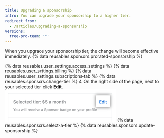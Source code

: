 ```yaml
---
title: Upgrading a sponsorship
intro: You can upgrade your sponsorship to a higher tier.
redirect_from:
  - /articles/upgrading-a-sponsorship
versions:
  free-pro-team: '*'
---
```


When you upgrade your sponsorship tier, the change will become effective immediately. {% data reusables.sponsors.prorated-sponsorship %}

{% data reusables.user_settings.access_settings %}
{% data reusables.user_settings.billing %}
{% data reusables.user_settings.subscriptions-tab %}
{% data reusables.sponsors.change-tier %}
4. On the right side of the page, next to your selected tier, click **Edit**.
  ![Edit tier button](/assets/images/help/billing/edit-tier-button.png)
{% data reusables.sponsors.select-a-tier %}
{% data reusables.sponsors.update-sponsorship %}
